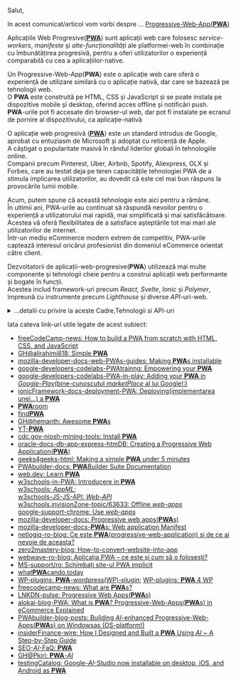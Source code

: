 Salut,

In acest comunicat/articol vom vorbi despre ... [Progressive-Web-App(**PWA**)](https://en.wikipedia.org/wiki/Progressive_web_app)

Aplicațiile Web Progresive([**PWA**](https://equaltozero.ro/blog/progressive-web-application-pwa/)) sunt aplicații web care folosesc *service-workers*, *manifeste* și *alte-funcționalități* ale platformei-web în combinație cu îmbunătățirea progresivă, pentru a oferi utilizatorilor o experiență comparabilă cu cea a aplicațiilor-native.

Un Progressive-Web-App(**PWA**) este o aplicație web care oferă o experiență de utilizare similară cu o aplicație nativă, dar care se bazează pe tehnologii web. 
<br/>O **PWA** este construită pe HTML, CSS și JavaScript și se poate instala pe dispozitive mobile și desktop, oferind acces offline și notificări push. 
<br/>**PWA**-urile pot fi accesate din browser-ul web, dar pot fi instalate pe ecranul de pornire al dispozitivului, ca aplicație-nativă

O aplicație web progresivă ([**PWA**](https://www.cloudflight.io/en/blog/pwa/)) este un standard introdus de Google, aprobat cu entuziasm de Microsoft și adoptat cu reticență de Apple. 
<br/>A câștigat o popularitate masivă în rândul liderilor globali în tehnologiile online. 
<br/>Companii precum Pinterest, Uber, Airbnb, Spotify, Aliexpress, OLX și Forbes, care au testat deja pe teren capacitățile tehnologiei PWA de a stimula implicarea utilizatorilor, au dovedit că este cel mai bun răspuns la provocările lumii mobile.

Acum, putem spune că această tehnologie este aici pentru a rămâne. 
<br/>În ultimii ani, PWA-urile au continuat să răspundă nevoilor pentru o experiență a utilizatorului mai rapidă, mai simplificată și mai satisfăcătoare. 
<br/>Acestea vă oferă flexibilitatea de a satisface așteptările tot mai mari ale utilizatorilor de internet. 
<br/>Într-un mediu eCommerce modern extrem de competitiv, PWA-urile captează interesul oricărui profesionist din domeniul eCommerce orientat către client.

Dezvoltatorii de aplicații-web-progresive(**PWA**) utilizează mai multe componente și tehnologii cheie pentru a construi aplicații web performante și bogate în funcții. 
<br/>Acestea includ framework-uri precum *React*, *Svelte*, *Ionic* și *Polymer*, împreună cu instrumente precum *Lighthouse* și diverse *API*-uri-web. 

<details>
 <summary>...detalii cu privire la aceste Cadre,Tehnologii si API-uri</summary>

<hr/>

Iată o descriere a componentelor esențiale de dezvoltare **PWA**:

1. ***Cadre(framework)***:

*React* :
O bibliotecă JavaScript pentru construirea de interfețe utilizator, utilizată pe scară largă pentru eficiența și scalabilitatea sa în dezvoltarea **PWA**. 

*Svelte* :
Un framework ușor, cunoscut pentru optimizarea și simplitatea sa în timpul compilării, ceea ce îl face o alegere excelentă pentru **PWA**-uri. 

*Ionic* :
Un framework hibrid de dezvoltare mobilă construit pe Angular, care facilitează crearea de **PWA**-uri cu componente bogate în interfață și acces la hardware-ul dispozitivului. 

*Polymer* :
Un framework axat pe construirea de componente web, permițând dezvoltatorilor să creeze elemente **PWA** reutilizabile și ușor de întreținut. 

*PReact* :
O alternativă ușoară la React, oferind funcționalități similare, fiind în același timp mai performantă și ideală pentru **PWA**-uri. 


2. ***Tehnologii și API-uri***:

*Lucrători în servicii(workers in services)* :
Permiteți PWA-urilor să stocheze în cache resursele și să funcționeze offline, oferind o experiență utilizator fără probleme chiar și fără o conexiune la rețea. 

*App Shell Architecture(Arhitectura shell-ului aplicației)* :
Un model de design în care se încarcă mai întâi shell-ul principal al aplicației (interfața cu utilizatorul și structura de bază), urmat de conținut dinamic, ceea ce duce la o performanță percepută mai rapidă. 

*Web App Manifest(manifestul aplicației-web)* :
Un fișier JSON care oferă informații despre PWA, permițând browserelor să îl instaleze pe dispozitivul utilizatorului și să îi personalizeze aspectul și comportamentul. 

*Lighthouse* :
Un instrument pentru auditarea paginilor web, oferind informații despre performanță, accesibilitate și alte aspecte ale dezvoltării **PWA**. 

*Push Notifications(notificări push)* :
Activează **PWA**-urile să trimită notificări utilizatorilor, chiar și atunci când aceștia nu utilizează în mod activ aplicația. 


*Alte API-uri web*:
Inclusiv IndexedDB pentru stocare pe partea de client, API-ul Badging , API -ul Notifications , API-ul Web-Share și API -ul Window-Controls-Overlay . 

*HTTP/2 și versiuni ulterioare* :
Asigură conexiuni web mai rapide și mai sigure. 

*HTTPS* :
Asigură o comunicare securizată între **PWA** și server. 

3. ***Alte aspecte importante***:

*Performanță* :
Dezvoltatorii **PWA** se concentrează pe optimizarea timpilor de încărcare și asigurarea unor interacțiuni fluide. 

*Funcționalitate offline* :
**PWA**-urile ar trebui să ofere o experiență fără probleme chiar și offline, oferind acces la conținutul stocat anterior în cache. 

*Design responsiv* :
Asigurarea adaptării **PWA** la diferite dimensiuni și orientări ale ecranului. 

*Compatibilitate între browsere* :
**PWA**-urile ar trebui să funcționeze perfect pe diferite browsere și sisteme de operare. 

Prin valorificarea acestor componente și tehnologii, dezvoltatorii **PWA** pot crea aplicații web care oferă o experiență nativă asemănătoare unei aplicații, beneficiind în același timp de acoperirea și flexibilitatea webului. 

<hr/>

</details>

Iata cateva link-uri utile legate de acest subiect:

 - [freeCodeCamp-news: How to build a PWA from scratch with HTML, CSS, and JavaScript](https://www.freecodecamp.org/news/build-a-pwa-from-scratch-with-html-css-and-javascript/)
 - [GH@alirahimi818: Simple **PWA**](https://github.com/alirahimi818/simple-PWA)
 - [mozilla-developer-docs-web-PWAs-guides: Making **PWA**s installable](https://developer.mozilla.org/en-US/docs/Web/Progressive_web_apps/Guides/Making_PWAs_installable)
 - [google-developers-codelabs-PWAtrainng: Empowering your **PWA**](https://developers.google.com/codelabs/pwa-training/pwa05--empowering-your-pwa#0)
 - [google-developers-codelabs-PWA-in-play: Adding your **PWA** in *Google-Play*(bine-cunoscutul *marketPlace* al lui Google!:)](https://developers.google.com/codelabs/pwa-in-play#0)
 - [ionicFramework-docs-deployment-PWA: Deploying(implementarea unei...) a **PWA**](https://ionicframework.com/docs/deployment/progressive-web-app)
 - [**PWA**room](https://progressivewebapproom.com/)
 - [find**PWA**](https://www.findpwa.com/)
 - [GH@hemanth: Awesome **PWA**s](https://github.com/hemanth/awesome-pwa)
 - [YT-**PWA**](https://www.youtube.com/playlist?list=PLlrxD0HtieHjqO1pNqScMngrV7oFro-TY)
 - [cdc.gov-niosh-mining-tools: Install **PWA**](https://www.cdc.gov/niosh/mining/tools/installpwa.html)
 - [oracle-docs-db-app-express-htmDB: Creating a Progressive Web Application(**PWA**)](https://docs.oracle.com/en/database/oracle/application-express/21.2/htmdb/crreating-a-progressive-web-application.html#GUID-0F0D45E3-DAB9-44FF-B782-FFF37C67B2EB)
 - [geeks4geeks-html: Making a simple **PWA** under 5 minutes](https://www.geeksforgeeks.org/html/making-a-simple-pwa-under-5-minutes/)
 - [PWAbuilder-docs: **PWA**Builder Suite Documentation](https://docs.pwabuilder.com/#/)
 - [web.dev: Learn **PWA**](https://web.dev/learn/pwa)
 - [w3schools-in-PWA: Introducere in **PWA**](https://www.w3schools.in/progressive-web-application/introduction-to-progressive-web-applications-pwa)
 <br/>[w3schools: *AppML*](https://www.w3schools.com/appml/);
 <br/>[w3schools-JS-JS-API: *Web-API*](https://www.w3schools.com/js/js_api_intro.asp)
 <br/>[w3schools.invisionZone-topic/63633: Offline *web-apps*](https://w3schools.invisionzone.com/topic/63633-offline-web-apps/)
 <br/>[google-support-chrome: Use *web-apps*](https://support.google.com/chrome/answer/9658361?hl=en&co=GENIE.Platform%3DDesktop)
 - [mozilla-developer-docs: Progressive web apps(**PWA**s)](https://developer.mozilla.org/en-US/docs/Web/Progressive_web_apps)
 - [mozilla-developer-docs-**PWA**s: Web application Manifest](https://developer.mozilla.org/en-US/docs/Web/Progressive_web_apps/Manifest)
 - [netlogiq-ro-blog: Ce este **PWA**(progressive-web-application) si de ce ai nevoie de aceasta?](https://www.netlogiq.ro/blog/ce-este-pwa-progressive-web-application-si-de-ce-ai-nevoie-de-el/)
 - [zero2mastery-blog: How-to-convert-website-into-app](https://zerotomastery.io/blog/how-to-convert-website-into-app/)
 - [webwave-ro-blog: Aplicația PWA – ce este și cum să o folosești?](https://webwave.ro/blog/aplicatie-pwa)
 - [MS-support/ro: Schimbați site-ul PWA implicit](https://support.microsoft.com/ro-ro/topic/schimba%C8%9Bi-site-ul-pwa-implicit-f15cdeb4-296c-4761-b0b0-761185719656)
 - [what**PWA**cando.today](https://whatpwacando.today/)
 - [WP-plugins: **PWA**-wordpress(WP)-plugin](https://wordpress.org/plugins/pwa/); [WP-plugins: **PWA** 4 WP](https://wordpress.org/plugins/pwa-for-wp/)
 - [freecodecamp-news: What are **PWA**s?](https://www.freecodecamp.org/news/what-are-progressive-web-apps/)
 - [LNKDN-pulse: Progressive Web Apps(**PWA**s)](https://www.linkedin.com/pulse/progressive-web-appspwa-fitinstitutodetecnologia-hio1f/)
 - [alokai-blog-PWA: What is **PWA**? Progressive-Web-Apps(**PWA**s) in eCommerce Explained](https://alokai.com/blog/pwa)
 - [PWAbuilder-blog-posts: Building *AI*-enhanced Progressive-Web-Apps(**PWA**s) on Windowsas (OS-platform!)](https://blog.pwabuilder.com/posts/building-ai-enhanced-progressive-web-apps-on-windows/)
 - [insiderFinance-wire: How I Designed and Built a **PWA** Using *AI* ~ A Step-by-Step Guide](https://wire.insiderfinance.io/how-i-designed-and-built-a-pwa-using-ai-a-step-by-step-guide-61b0a0c99748)
 - [SEO-*AI*-FaQ: **PWA**](https://seo.ai/faq/progressive-web-app-pwa)
 - [GH@Pkiri: **PWA**-*AI*](https://github.com/Pkiri/pwa-ai)
 - [testingCatalog: Google-*AI*-Studio now installable on desktop, iOS, and Android as **PWA**](https://www.testingcatalog.com/google-ai-studio-now-installable-on-desktop-ios-and-android-as-pwa/)
